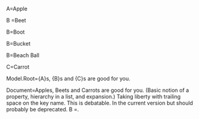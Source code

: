 A=Apple

B =Beet

 B=Boot

B=Bucket

B=Beach Ball

C=Carrot

Model.Root={A}s, {B}s and {C}s are good for you.

Document=Apples, Beets and Carrots are good for you.  (Basic notion of a property, hierarchy in a list, and expansion.)  Taking liberty with trailing space on the key name.  This is debatable.  In the current version but should probably be deprecated. B =.